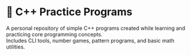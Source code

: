 # 📌 C++ Practice Programs

A personal repository of simple C++ programs created while learning and practicing core programming concepts.  
Includes CLI tools, number games, pattern programs, and basic math utilities.
